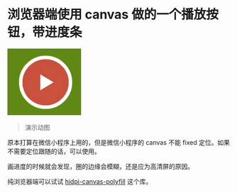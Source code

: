 # 浏览器端使用 canvas 做的一个播放按钮，带进度条

![](./demo.gif)

> 演示动图

原本打算在微信小程序上用的，但是微信小程序的 canvas 不能 fixed 定位。如果不需要定位跟随的话，可以使用。

画进度的时候就会发现，圈的边缘会模糊，还是应为高清屏的原因。

纯浏览器端可以试试 [hidpi-canvas-polyfill](https://github.com/jondavidjohn/hidpi-canvas-polyfill) 这个库。